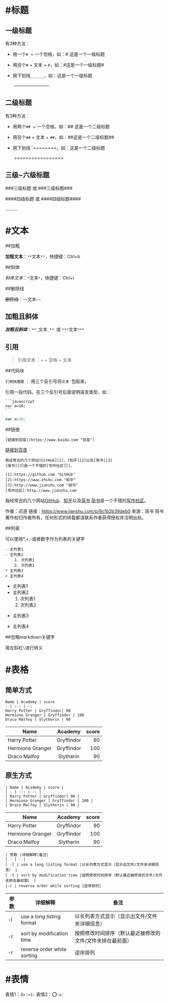 
# #标题
## 一级标题

有3种方法：

+ 用一个```# ```+ 一个空格，如：# 这是一个一级标题

+ 用另个```#``` + 文本 + ```#```，如：#这是一个一级标题#

+ 用下划线``______``，如：这是一个一级标题

  ​                                        ————————

## 二级标题

有3种方法：

- 用两个```## ```+ 一个空格，如：## 这是一个二级标题

- 用另个```##``` + 文本 + ```##```，如：##这是一个二级标题##

- 用下划线``========，如：这是一个二级标题

  ​                                              =================

## 三级~六级标题

\###三级标题   或   \###三级标题\### 

\####四级标题   或    \####四级标题\####

..........

# #文本

##加粗

**加粗文本**：```**```文本```**```，快捷键：Ctrl+b

##斜体

*斜体文本*：```*```文本```*```，快捷键：Ctrl+i

##删除线

~~删除线~~：``~~``文本```~~```

## 加粗且斜体

**_加粗且斜体_**：```**_```文本```_** ```或 ```***```文本```***```

## 引用

>引用文本 ：```>```   +  空格   +   文本

##代码块

```引用快捷键```    ： 用三个反引号将```文本 ```包起来， 

引用一段代码，在三个反引号后面说明语言类型，如：

```
​```javascript
var a=10;
​```
```

```javascript
var a=10;
```

##链接 

```
[链接到百度](https://www.baidu.com "百度")
```

[链接到百度](https://www.baidu.com "百度")

```
我经常去的几个网站[GitHub][1]、[知乎][2]以及[简书][3]
[简书][3]是一个不错的[写作社区][]。

[1]:https://github.com "GitHub"
[2]:https://www.zhihu.com "知乎"
[3]:http://www.jianshu.com "简书"
[写作社区]:http://www.jianshu.com
```

我经常去的几个网站[GitHub][1]、[知乎][2]以及[简书][3]
[简书][3]是一个不错的[写作社区][]。

[1]:https://github.com "GitHub"
[2]:https://www.zhihu.com "知乎"
[3]:http://www.jianshu.com "简书"
[写作社区]:http://www.jianshu.com

作者：迟道
链接：https://www.jianshu.com/p/8c1b2b39deb0
來源：简书
简书著作权归作者所有，任何形式的转载都请联系作者获得授权并注明出处。

##列表

可以使用*,+,-或者数字作为列表的关键字

```
- 主列表1
- 主列表2
    1. 次列表1
    2. 次列表2
* 主列表3
+ 主列表4
```

- 主列表1
- 主列表2
    1. 次列表1
    2. 次列表2
* 主列表3
+ 主列表4

##忽略markdown关键字

用左斜杠```\```进行转义

# #表格

## 简单方式

```
Name | Academy | score 
- | :-: | -: 
Harry Potter | Gryffindor| 90 
Hermione Granger | Gryffindor | 100 
Draco Malfoy | Slytherin | 90
```

| Name             |  Academy   | score |
| ---------------- | :--------: | ----: |
| Harry Potter     | Gryffindor |    90 |
| Hermione Granger | Gryffindor |   100 |
| Draco Malfoy     | Slytherin  |    90 |

## 原生方式

```
| Name | Academy | score | 
| - | :-: | -: | 
| Harry Potter | Gryffindor| 90 | 
| Hermione Granger | Gryffindor | 100 | 
| Draco Malfoy | Slytherin | 90 |
```

| Name             |  Academy   | score |
| ---------------- | :--------: | ----: |
| Harry Potter     | Gryffindor |    90 |
| Hermione Granger | Gryffindor |   100 |
| Draco Malfoy     | Slytherin  |    90 |

```
| 参数 |详细解释|备注| 
| - | - | 
| -l | use a long listing format |以长列表方式显示（显示出文件/文件夹详细信息） | 
| -t | sort by modification time |按照修改时间排序（默认最近被修改的文件/文件夹排在最前面） | 
|-r | reverse order while sorting |逆序排列|
```

| 参数 | 详细解释                    | 备注                                                      |
| ---- | --------------------------- | --------------------------------------------------------- |
| -l   | use a long listing format   | 以长列表方式显示（显示出文件/文件夹详细信息）             |
| -t   | sort by modification time   | 按照修改时间排序（默认最近被修改的文件/文件夹排在最前面） |
| -r   | reverse order while sorting | 逆序排列                                                  |


# #表情

表情1：👍  ```:+1:```
表情2：⭕️```:o:```